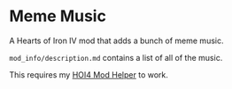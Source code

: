 # Meme Music

A Hearts of Iron IV mod that adds a bunch of meme music.

`mod_info/description.md` contains a list of all of the music.

This requires my [HOI4 Mod Helper](https://github.com/Destructor-Ben/HOI4-Mod-Helper) to work.
